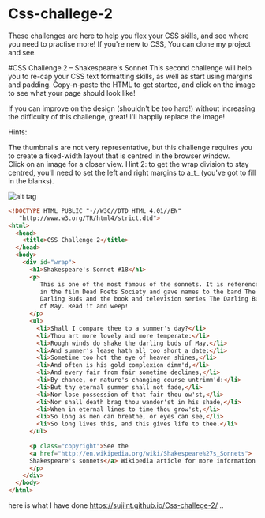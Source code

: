 # Css-challege-2
These challenges are here to help you flex your CSS skills, and see where you need to practise more! If you're new to CSS, You can clone my project and see.

#CSS Challenge 2 – Shakespeare's Sonnet
This second challenge will help you to re-cap your CSS text formatting skills, as well as start using margins and padding. Copy-n-paste the HTML to get started, and click on the image to see what your page should look like!

If you can improve on the design (shouldn't be too hard!) without increasing the difficulty of this challenge, great! I'll happily replace the image!

Hints:

The thumbnails are not very representative, but this challenge requires you to create a fixed-width layout that is centred in the browser window. <br>
Click on an image for a closer view.
Hint 2: to get the wrap division to stay centred, you'll need to set the left and right margins to a_t_ (you've got to fill in the blanks).

![alt tag](https://upload.wikimedia.org/wikipedia/commons/c/c1/Cssthingy.png)
```html
<!DOCTYPE HTML PUBLIC "-//W3C//DTD HTML 4.01//EN"
   "http://www.w3.org/TR/html4/strict.dtd">
<html>
  <head>
    <title>CSS Challenge 2</title>
  </head>
  <body>
    <div id="wrap">
      <h1>Shakespeare's Sonnet #18</h1>
      <p>
         This is one of the most famous of the sonnets. It is referenced
         in the film Dead Poets Society and gave names to the band The
         Darling Buds and the book and television series The Darling Buds
         of May. Read it and weep!
      </p>
      <ul>
        <li>Shall I compare thee to a summer's day?</li>
        <li>Thou art more lovely and more temperate:</li>
        <li>Rough winds do shake the darling buds of May,</li>
        <li>And summer's lease hath all too short a date:</li>
        <li>Sometime too hot the eye of heaven shines,</li>
        <li>And often is his gold complexion dimm'd,</li>
        <li>And every fair from fair sometime declines,</li>
        <li>By chance, or nature's changing course untrimm'd:</li>
        <li>But thy eternal summer shall not fade,</li>
        <li>Nor lose possession of that fair thou ow'st,</li>
        <li>Nor shall death brag thou wander'st in his shade,</li>
        <li>When in eternal lines to time thou grow'st,</li>
        <li>So long as men can breathe, or eyes can see,</li>
        <li>So long lives this, and this gives life to thee.</li>
      </ul>
      
      <p class="copyright">See the 
      <a href="http://en.wikipedia.org/wiki/Shakespeare%27s_Sonnets">
      Shakespeare's sonnets</a> Wikipedia article for more information
      </p>
    </div>
  </body>
</html>

```
here is what I have done https://sujilnt.github.io/Css-challege-2/ ..
